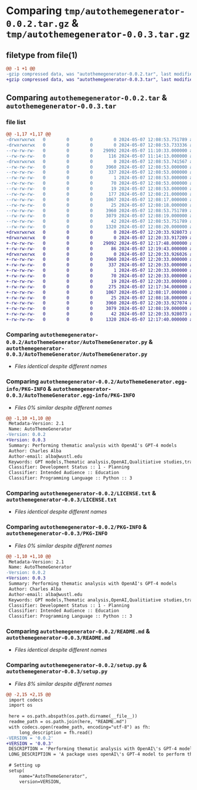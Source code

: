 # Comparing `tmp/autothemegenerator-0.0.2.tar.gz` & `tmp/autothemegenerator-0.0.3.tar.gz`

## filetype from file(1)

```diff
@@ -1 +1 @@
-gzip compressed data, was "autothemegenerator-0.0.2.tar", last modified: Tue May  7 12:08:53 2024, max compression
+gzip compressed data, was "autothemegenerator-0.0.3.tar", last modified: Tue May  7 12:20:33 2024, max compression
```

## Comparing `autothemegenerator-0.0.2.tar` & `autothemegenerator-0.0.3.tar`

### file list

```diff
@@ -1,17 +1,17 @@
-drwxrwxrwx   0        0        0        0 2024-05-07 12:08:53.751789 autothemegenerator-0.0.2/
-drwxrwxrwx   0        0        0        0 2024-05-07 12:08:53.733336 autothemegenerator-0.0.2/AutoThemeGenerator/
--rw-rw-rw-   0        0        0    29092 2024-05-07 11:10:33.000000 autothemegenerator-0.0.2/AutoThemeGenerator/AutoThemeGenerator.py
--rw-rw-rw-   0        0        0      116 2024-05-07 11:14:13.000000 autothemegenerator-0.0.2/AutoThemeGenerator/__init__.py
-drwxrwxrwx   0        0        0        0 2024-05-07 12:08:53.741567 autothemegenerator-0.0.2/AutoThemeGenerator.egg-info/
--rw-rw-rw-   0        0        0     3960 2024-05-07 12:08:53.000000 autothemegenerator-0.0.2/AutoThemeGenerator.egg-info/PKG-INFO
--rw-rw-rw-   0        0        0      337 2024-05-07 12:08:53.000000 autothemegenerator-0.0.2/AutoThemeGenerator.egg-info/SOURCES.txt
--rw-rw-rw-   0        0        0        1 2024-05-07 12:08:53.000000 autothemegenerator-0.0.2/AutoThemeGenerator.egg-info/dependency_links.txt
--rw-rw-rw-   0        0        0       70 2024-05-07 12:08:53.000000 autothemegenerator-0.0.2/AutoThemeGenerator.egg-info/requires.txt
--rw-rw-rw-   0        0        0       19 2024-05-07 12:08:53.000000 autothemegenerator-0.0.2/AutoThemeGenerator.egg-info/top_level.txt
--rw-rw-rw-   0        0        0      177 2024-05-07 12:08:21.000000 autothemegenerator-0.0.2/CHANGELOG.txt
--rw-rw-rw-   0        0        0     1067 2024-05-07 12:08:17.000000 autothemegenerator-0.0.2/LICENSE.txt
--rw-rw-rw-   0        0        0       25 2024-05-07 12:08:18.000000 autothemegenerator-0.0.2/MANIFEST.in
--rw-rw-rw-   0        0        0     3960 2024-05-07 12:08:53.751789 autothemegenerator-0.0.2/PKG-INFO
--rw-rw-rw-   0        0        0     3079 2024-05-07 12:08:19.000000 autothemegenerator-0.0.2/README.md
--rw-rw-rw-   0        0        0       42 2024-05-07 12:08:53.751789 autothemegenerator-0.0.2/setup.cfg
--rw-rw-rw-   0        0        0     1320 2024-05-07 12:08:20.000000 autothemegenerator-0.0.2/setup.py
+drwxrwxrwx   0        0        0        0 2024-05-07 12:20:33.928073 autothemegenerator-0.0.3/
+drwxrwxrwx   0        0        0        0 2024-05-07 12:20:33.917209 autothemegenerator-0.0.3/AutoThemeGenerator/
+-rw-rw-rw-   0        0        0    29092 2024-05-07 12:17:48.000000 autothemegenerator-0.0.3/AutoThemeGenerator/AutoThemeGenerator.py
+-rw-rw-rw-   0        0        0       86 2024-05-07 12:19:43.000000 autothemegenerator-0.0.3/AutoThemeGenerator/__init__.py
+drwxrwxrwx   0        0        0        0 2024-05-07 12:20:33.926026 autothemegenerator-0.0.3/AutoThemeGenerator.egg-info/
+-rw-rw-rw-   0        0        0     3960 2024-05-07 12:20:33.000000 autothemegenerator-0.0.3/AutoThemeGenerator.egg-info/PKG-INFO
+-rw-rw-rw-   0        0        0      337 2024-05-07 12:20:33.000000 autothemegenerator-0.0.3/AutoThemeGenerator.egg-info/SOURCES.txt
+-rw-rw-rw-   0        0        0        1 2024-05-07 12:20:33.000000 autothemegenerator-0.0.3/AutoThemeGenerator.egg-info/dependency_links.txt
+-rw-rw-rw-   0        0        0       70 2024-05-07 12:20:33.000000 autothemegenerator-0.0.3/AutoThemeGenerator.egg-info/requires.txt
+-rw-rw-rw-   0        0        0       19 2024-05-07 12:20:33.000000 autothemegenerator-0.0.3/AutoThemeGenerator.egg-info/top_level.txt
+-rw-rw-rw-   0        0        0      275 2024-05-07 12:17:34.000000 autothemegenerator-0.0.3/CHANGELOG.txt
+-rw-rw-rw-   0        0        0     1067 2024-05-07 12:08:17.000000 autothemegenerator-0.0.3/LICENSE.txt
+-rw-rw-rw-   0        0        0       25 2024-05-07 12:08:18.000000 autothemegenerator-0.0.3/MANIFEST.in
+-rw-rw-rw-   0        0        0     3960 2024-05-07 12:20:33.927074 autothemegenerator-0.0.3/PKG-INFO
+-rw-rw-rw-   0        0        0     3079 2024-05-07 12:08:19.000000 autothemegenerator-0.0.3/README.md
+-rw-rw-rw-   0        0        0       42 2024-05-07 12:20:33.928073 autothemegenerator-0.0.3/setup.cfg
+-rw-rw-rw-   0        0        0     1320 2024-05-07 12:17:40.000000 autothemegenerator-0.0.3/setup.py
```

### Comparing `autothemegenerator-0.0.2/AutoThemeGenerator/AutoThemeGenerator.py` & `autothemegenerator-0.0.3/AutoThemeGenerator/AutoThemeGenerator.py`

 * *Files identical despite different names*

### Comparing `autothemegenerator-0.0.2/AutoThemeGenerator.egg-info/PKG-INFO` & `autothemegenerator-0.0.3/AutoThemeGenerator.egg-info/PKG-INFO`

 * *Files 0% similar despite different names*

```diff
@@ -1,10 +1,10 @@
 Metadata-Version: 2.1
 Name: AutoThemeGenerator
-Version: 0.0.2
+Version: 0.0.3
 Summary: Performing thematic analysis with OpenAI's GPT-4 models
 Author: Charles Alba
 Author-email: alba@wustl.edu
 Keywords: GPT models,Thematic analysis,OpenAI,Qualitiative studies,transcripts,interviews
 Classifier: Development Status :: 1 - Planning
 Classifier: Intended Audience :: Education
 Classifier: Programming Language :: Python :: 3
```

### Comparing `autothemegenerator-0.0.2/LICENSE.txt` & `autothemegenerator-0.0.3/LICENSE.txt`

 * *Files identical despite different names*

### Comparing `autothemegenerator-0.0.2/PKG-INFO` & `autothemegenerator-0.0.3/PKG-INFO`

 * *Files 0% similar despite different names*

```diff
@@ -1,10 +1,10 @@
 Metadata-Version: 2.1
 Name: AutoThemeGenerator
-Version: 0.0.2
+Version: 0.0.3
 Summary: Performing thematic analysis with OpenAI's GPT-4 models
 Author: Charles Alba
 Author-email: alba@wustl.edu
 Keywords: GPT models,Thematic analysis,OpenAI,Qualitiative studies,transcripts,interviews
 Classifier: Development Status :: 1 - Planning
 Classifier: Intended Audience :: Education
 Classifier: Programming Language :: Python :: 3
```

### Comparing `autothemegenerator-0.0.2/README.md` & `autothemegenerator-0.0.3/README.md`

 * *Files identical despite different names*

### Comparing `autothemegenerator-0.0.2/setup.py` & `autothemegenerator-0.0.3/setup.py`

 * *Files 8% similar despite different names*

```diff
@@ -2,15 +2,15 @@
 import codecs
 import os
 
 here = os.path.abspath(os.path.dirname(__file__))
 readme_path = os.path.join(here, "README.md")
 with codecs.open(readme_path, encoding="utf-8") as fh:
     long_description = fh.read()
-VERSION = '0.0.2'
+VERSION = '0.0.3'
 DESCRIPTION = 'Performing thematic analysis with OpenAI\'s GPT-4 models'
 LONG_DESCRIPTION = 'A package uses openAI\'s GPT-4 model to perform thematic analysis using interview transcripts from qualititative studies'
 
 # Setting up
 setup(
     name="AutoThemeGenerator",
     version=VERSION,
```

